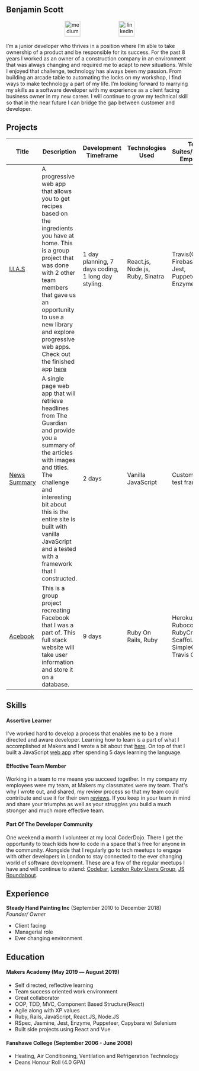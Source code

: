 ## Benjamin Scott

<p align="center"> <a href="https://medium.com/@bengscott2"><img src="https://cdn-images-1.medium.com/max/1600/1*emiGsBgJu2KHWyjluhKXQw.png" alt="medium" hspace="50" height="42" width="42" ></a>
<a href="https://www.linkedin.com/in/benjamin-scott-8b042010b/"><img src="https://www.iconfinder.com/data/icons/free-social-icons/67/linkedin_circle_color-512.png" alt="linkedin" hspace="50" height="42" width="42"></a></p>

I’m a junior developer who thrives in a position where I’m able to take ownership of a product and be responsible for its success. For the past 8 years I worked as an owner of a construction company in an environment that was always changing and required me to adapt to new situations. While I enjoyed that challenge, technology has always been my passion. From building an arcade table to automating the locks on my workshop, I find ways to make technology a part of my life. I’m looking forward to marrying my skills as a software developer with my experience as a client facing business owner in my new career. I will continue to grow my technical skill so that in the near future I can bridge the gap between customer and developer.

## Projects

| Title | Description | Development Timeframe | Technologies Used | Test Suites/CIs/CDs Employed |
|--|--|--|--|--|
| [I.I.A.S](https://github.com/ajosephides/i.i.a.s) | A progressive web app that allows you to get recipes based on the ingredients you have at home. This is a group project that was done with 2 other team members that gave us an opportunity to use a new library and explore progressive web apps. Check out the finished app [here](https://it-is-always-soup.firebaseapp.com/) | 1 day planning, 7 days coding, 1 long day styling. | React.js, Node.js, Ruby, Sinatra | Travis(CI), Firebase(CD), Jest, Puppeteer, Enzyme |
| [News Summary](https://github.com/bengscott2/news-summary-challenge) | A single page web app that will retrieve headlines from The Guardian and provide you a summary of the articles with images and titles. The challenge and interesting bit about this is the entire site is built with vanilla JavaScript and a tested with a framework that I constructed.  | 2 days | Vanilla JavaScript | Custom built test framework |
| [Acebook](https://github.com/bengscott2/acebook-livewire) | This is a group project recreating Facebook that I was a part of. This full stack website will take user information and store it on a database. | 9 days | Ruby On Rails, Ruby | Heroku, Rubocop, RubyCritic, ScaffoLint, SimpleCov, Travis CI |


## Skills

#### Assertive Learner

I've worked hard to develop a process that enables me to be a more directed and aware developer. Learning how to learn is a part of what I accomplished at Makers and I wrote a bit about that [here](https://github.com/bengscott2/Blog). On top of that I built a JavaScript [web app](https://github.com/bengscott2/news-summary-challenge ) after spending 5 days learning the language.

#### Effective Team Member

Working in a team to me means you succeed together. In my company my employees were my team, at Makers my classmates were my team. That's why I wrote out, and shared, my review process so that my team could contribute and use it for their own [reviews](https://github.com/bengscott2/process-review-steps). If you keep in your team in mind and share your triumphs as well as your struggles you build a much stronger and much more effective team.

#### Part Of The Developer Community
One weekend a month I volunteer at my local CoderDojo. There I get the opportunity to teach kids how to code in a space that's free for anyone in the community. Alongside that I regularly go to tech meetups to engage with other developers in London to stay connected to the ever changing world of software development. These are a few of the regular meetups I have and will continue to attend: [Codebar](https://codebar.io/), [London Ruby Users Group](http://lrug.org/), [JS Roundabout](https://www.meetup.com/The-JS-Roundabout/).

## Experience

**Steady Hand Painting Inc** (September 2010 to December 2018)    
*Founder/ Owner*  
* Client facing
* Managerial role
* Ever changing environment

## Education

#### Makers Academy (May 2019 –– August 2019)

- Self directed, reflective learning
- Team success oriented work environment
- Great collaborator
- OOP, TDD, MVC, Component Based Structure(React)
- Agile along with XP values
- Ruby, Rails, JavaScript, React.JS, Node.JS
- RSpec, Jasmine, Jest, Enzyme, Puppeteer, Capybara w/ Selenium
- Built side projects using React and Vue


#### Fanshawe College (September 2006 - June 2008)

- Heating, Air Conditioning, Ventilation and Refrigeration Technology
- Deans Honour Roll (4.0 GPA)
